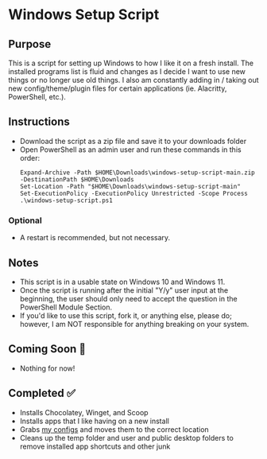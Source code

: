 # Windows Setup Script

## Purpose

This is a script for setting up Windows to how I like it on a fresh install. The installed programs list is fluid and changes as I decide I want to use new things or no longer use old things. I also am constantly adding in / taking out new config/theme/plugin files for certain applications (ie. Alacritty, PowerShell, etc.).

## Instructions

- Download the script as a zip file and save it to your downloads folder
- Open PowerShell as an admin user and run these commands in this order:
  ```
  Expand-Archive -Path $HOME\Downloads\windows-setup-script-main.zip -DestinationPath $HOME\Downloads
  Set-Location -Path "$HOME\Downloads\windows-setup-script-main"
  Set-ExecutionPolicy -ExecutionPolicy Unrestricted -Scope Process
  .\windows-setup-script.ps1
  ```

### Optional

- A restart is recommended, but not necessary.

## Notes

- This script is in a usable state on Windows 10 and Windows 11.
- Once the script is running after the initial "Y/y" user input at the beginning, the user should only need to accept the question in the PowerShell Module Section.
- If you'd like to use this script, fork it, or anything else, please do; however, I am NOT responsible for anything breaking on your system.

## Coming Soon :construction:

- Nothing for now!

## Completed :white_check_mark:

- Installs Chocolatey, Winget, and Scoop
- Installs apps that I like having on a new install
- Grabs [my configs](https://github.com/cquick00/windows-config-files) and moves them to the correct location
- Cleans up the temp folder and user and public desktop folders to remove installed app shortcuts and other junk
